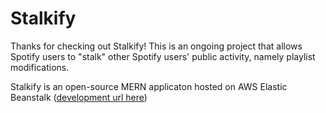 # Stalkify

Thanks for checking out Stalkify! This is an ongoing project that allows Spotify users to "stalk" other Spotify users' public activity, namely playlist modifications.

Stalkify is an open-source MERN applicaton hosted on AWS Elastic Beanstalk ([development url here](http://stalkify.us-east-2.elasticbeanstalk.com/))
